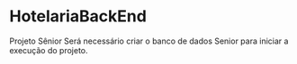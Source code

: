# HotelariaBackEnd
Projeto Sênior
Será necessário criar o banco de dados Senior para iniciar a execução do projeto.